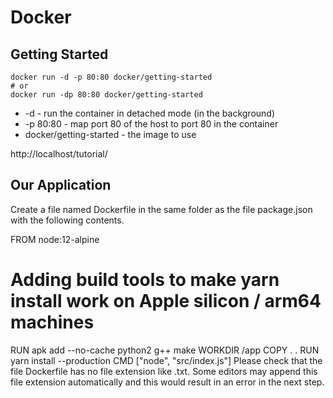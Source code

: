 # Docker

## Getting Started

```
docker run -d -p 80:80 docker/getting-started
# or
docker run -dp 80:80 docker/getting-started
```

- -d - run the container in detached mode (in the background)
- -p 80:80 - map port 80 of the host to port 80 in the container
- docker/getting-started - the image to use

http://localhost/tutorial/

## Our Application

Create a file named Dockerfile in the same folder as the file package.json with the following contents.


FROM node:12-alpine
# Adding build tools to make yarn install work on Apple silicon / arm64 machines
RUN apk add --no-cache python2 g++ make
WORKDIR /app
COPY . .
RUN yarn install --production
CMD ["node", "src/index.js"]
Please check that the file Dockerfile has no file extension like .txt. Some editors may append this file extension automatically and this would result in an error in the next step.